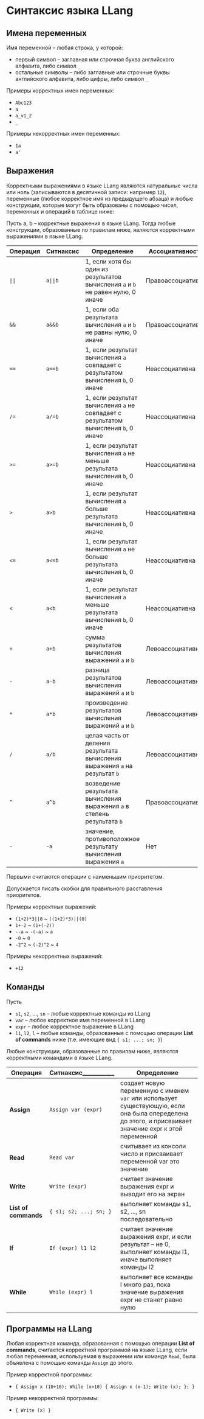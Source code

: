 # Синтаксис языка LLang 

## Имена переменных

Имя переменной – любая строка, у которой:
- первый символ – заглавная или строчная буква английского алфавита, либо символ `_`
- остальные символы – либо заглавные или строчные буквы английского алфавита, либо цифры, либо символ `_`

Примеры корректных имен переменных:
- `Abc123`
- `a`
- `a_v1_2`
- `_`

Примеры некорректных имен переменных:

- `1a`
- `a'`

## Выражения

Корректными выражениями в языке LLang являются натуральные числа или ноль (записываются в десятичной записи: например `12`), переменные (любое корректное имя из предыдущего абзаца) и любые конструкции, которые могут быть образованы с помощью чисел, переменных и операций в таблице ниже:

Пусть a, b – корректные выражения в языке LLang. Тогда любые конструкции, образованные по правилам ниже, являются корректными выражениями в языке LLang.

Операция | Ситнаксис | Определение                                                                          | Ассоциативность   | Приоритет
---------|-----------|--------------------------------------------------------------------------------------|-------------------|----------
 `\|\|`  | `a\|\|b`  | 1, если хотя бы один из результатов вычисления `a` и `b` не равен нулю, 0 иначе      | Правоассоциативна | 1
 `&&`    | `a&&b`    | 1, если оба результата вычисления `a` и `b` не равны нулю, 0 иначе                   | Правоассоциативна | 2
 `==`    | `a==b`    | 1, если результат вычисления `a` совпадает с результатом вычисления `b`, 0 иначе     | Неассоциативна    | 3
 `/=`    | `a/=b`    | 1, если результат вычисления `a` не совпадает с результатом вычисления `b`, 0 иначе  | Неассоциативна    | 3
 `>=`    | `a>=b`    | 1, если результат вычисления `a` не меньше результата вычисления `b`, 0 иначе        | Неассоциативна    | 3
 `>`     | `a>b`     | 1, если результат вычисления `a` больше результата вычисления `b`, 0 иначе           | Неассоциативна    | 3
 `<=`    | `a<=b`    | 1, если результат вычисления `a` не больше результата вычисления `b`, 0 иначе        | Неассоциативна    | 3
 `<`     | `a<b`     | 1, если результат вычисления `a` меньше результата вычисления `b`, 0 иначе           | Неассоциативна    | 3
 `+`     | `a+b`     | сумма результатов вычисления выражений `a` и `b`                                     | Левоассоциативна  | 4
 `-`     | `a-b`     | разница результатов вычисления выражений `a` и `b`                                   | Левоассоциативна  | 4
 `*`     | `a*b`     | произведение результатов вычисления выражений `a` и `b`                              | Левоассоциативна  | 5
 `/`     | `a/b`     | целая часть от деления результата вычисления выражения `a` на результат `b`          | Левоассоциативна  | 5
 `^`     | `a^b`     | возведение результата вычисления выражения `a` в степень результата `b`              | Правоассоциативна | 6
 `-`     | `-a`      | значение, противоположное результату вычисления выражения `a`                        | Нет               | 7
 
Первыми считаются операции с наименьшим приоритетом.

Допускается писать скобки для правильного расставления приоритетов.

Примеры корректных выражений:
- `(1+2)*3||0` ~ `((1+2)*3)||(0)`
- `1+-2` ~ `(1+(-2))`
- `--a` ~ `-(-a)` ~ `a`
- `-0` ~ `0`
- `-2^2` ~ `(-2)^2` ~ `4`

Примеры некорректных выражений:
- `+12`


## Команды
Пусть
- `s1`, `s2`, ..., `sn` – любые корректные команды из LLang
- `var` – любое корректное имя переменной в LLang
- `expr` – любое корректное выражение в LLang
- `l1`, `l2`, `l` – любые команды, образованные с помощью операции **List of commands** ниже (т.е. имеющие вид `{ s1; ...; sn; }`)

Любые конструкции, образованные по правилам ниже, являются корректными командами в языке LLang.

Операция             | Ситнаксис___________ | Определение                                                                                                                                               
---------------------|------------------------|-----------------------------------------------------------------------------------------------------------------------------------------------------------
**Assign**           | `Assign var (expr)`    | создает новую переменную с именем `var` или использует существующую, если она была опеределена до этого, и присваивает значение expr к этой переменной    
**Read**             | `Read var`             | считывает из консоли число и присваивает переменной var это значение                                                                                      
**Write**            | `Write (expr)`         | считает значение выражения expr и выводит его на экран                                                                                                    
**List of commands** | `{ s1; s2; ...; sn; }` | выполняет команды s1, s2, ..., sn последовательно                                                                                                         
**If**               | `If (expr) l1 l2`      | считает значение выражения expr, и если результат – не 0, выполняет команды l1, иначе выполняет команды l2                                                
**While**            | `While (expr) l`       | выполняет все команды l много раз, пока значение выражения expr не станет равно нулю                                                                  


## Программы на LLang
Любая корректная команда, образованная с помощью операции **List of commands**, считается корректной программой на языке LLang, если любая переменная, используемая в выражении или команде `Read`, была объявлена с помощью команды `Assign` до этого.

Пример корректной программы:

- `{
  Assign x (10+10);
  While (x>10) {
    Assign x (x-1);
    Write (x);
  };
}`

Пример некорректной программы:

- `{ Write (x) }`

